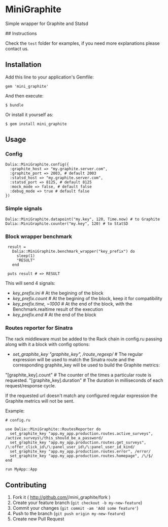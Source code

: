 # MiniGraphite

Simple wrapper for Graphite and Statsd

## Instructions

Check the `test` folder for examples, if you need more explanations please contact us.

## Installation

Add this line to your application's Gemfile:

    gem 'mini_graphite'

And then execute:

    $ bundle

Or install it yourself as:

    $ gem install mini_graphite

## Usage

### Config

    Dalia::MiniGraphite.config({
      :graphite_host => "my.graphite.server.com",
      :graphite_port => 2003, # default 2003
      :statsd_host => "my.graphite.server.com",
      :statsd_port => 8125, # default 8125
      :mock_mode => false, # default false
      :debug_mode => true # default false
    })

### Simple signals

    Dalia::MiniGraphite.datapoint("my.key", 120, Time.now) # to Graphite
    Dalia::MiniGraphite.counter("my.key", 120) # to StatSD

### Block wrapper benchmark

     result =
       Dalia::MiniGraphite.benchmark_wrapper("key_prefix") do
         sleep(1)
         "RESULT"
       end

     puts result # => RESULT

This will send 4 signals:

- *key_prefix.ini*            # At the begining of the block
- *key_prefix.count*          # At the begining of the block, keep it for compatibility
- *key_prefix.time, ~1000*    # At the end of the block, with the Benchmark.realtime result of the execution
- *key_prefix.end*            # At the end of the block

### Routes reporter for Sinatra

The rack middleware must be added to the Rack chain in config.ru passing along with it a block with  config options:

- *set_graphite_key "graphite_key", /route_regexp/*   #  The regular expression will be used to match the Sinatra route and the corresponding graphite_key will be used to build the Graphite metrics:

"[graphite_key].count"  # The counter of the times a particular route is requested.
"[graphite_key].duration" # The duration in milliseconds of each request/response cycle.

If the requested url doesn't match any configured regular expression the Graphite metrics will not be sent.

Example:

    # config.ru

    use Dalia::MiniGraphite::RoutesReporter do
      set_graphite_key "app.my_app.production.routes.active_surveys", /active_surveys\/this_should_be_a_password/
      set_graphite_key "app.my_app.production.routes.get_surveys", /\:offer_click_id\/\:panel_user_id\/\:panel_user_id_kind/
      set_graphite_key "app.my_app.production.routes.error", /error/
      set_graphite_key "app.my_app.production.routes.homepage", /\/$/
    end

    run MyApp::App

## Contributing

1. Fork it ( http://github.com/<my-github-username>/mini_graphite/fork )
2. Create your feature branch (`git checkout -b my-new-feature`)
3. Commit your changes (`git commit -am 'Add some feature'`)
4. Push to the branch (`git push origin my-new-feature`)
5. Create new Pull Request
